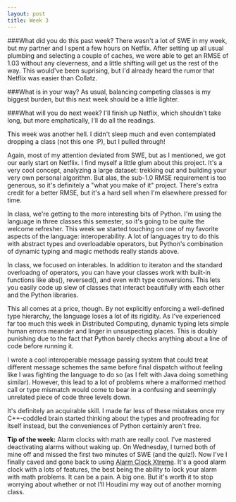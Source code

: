 ```yaml
---
layout: post
title: Week 3
---
```

###What did you do this past week?
There wasn't a lot of SWE in my week, but my partner and I spent a few hours on Netflix. After setting up all usual plumbing and selecting a couple of caches, we were able to get an RMSE of 1.03 without any cleverness, and a little shifting will get us the rest of the way. This would've been suprising, but I'd already heard the rumor that Netflix was easier than Collatz.

###What is in your way?
As usual, balancing competing classes is my biggest burden, but this next week should be a little lighter.

###What will you do next week?
I'll finish up Netflix, which shouldn't take long, but more emphatically, I'll do all the readings.

This week was another hell. I didn't sleep much and even contemplated dropping a class (not this one :P), but I pulled through!

Again, most of my attention deviated from SWE, but as I mentioned, we got our early start on Netflix. I find myself a little glum about this project. It's a very cool concept, analyzing a large dataset: trekking out and building your very own personal algorithm. But alas, the sub-1.0 RMSE requirement is too generous, so it's definitely a "what you make of it" project. There's extra credit for a better RMSE, but it's a hard sell when I'm elsewhere pressed for time.

In class, we're getting to the more interesting bits of Python. I'm using the language in three classes this semester, so it's going to be quite the welcome refresher. This week we started touching on one of my favorite aspects of the language: interoperability. A lot of languages try to do this with abstract types and overloadable operators, but Python's combination of dynamic typing and magic methods really stands above.

In class, we focused on interables. In addition to iteraton and the standard overloadng of operators, you can have your classes work with built-in functions like abs(), reversed(), and even with type conversions. This lets you easily code up slew of classes that interact beautifully with each other and the Python libraries.

This all comes at a price, though. By not explicitly enforcing a well-defined type hierarchy, the language loses a lot of its rigidity. As I've experienced far too much this week in Distributed Computing, dynamic typing lets simple human errors meander and linger in unsuspecting places. This is doubly punishing due to the fact that Python barely checks anything about a line of code before running it.

I wrote a cool interoperable message passing system that could treat different message schemes the same before final dispatch without feeling like I was fighting the language to do so (as I felt with Java doing something similar). However, this lead to a lot of problems where a malformed method call or type mismatch would come to bear in a confusing and seemingly unrelated piece of code three levels down.

It's definitely an acquirable skill. I made far less of these mistakes once my C++-coddled brain started thinking about the types and proofreading for itself instead, but the conveniences of Python certainly aren't free.


**Tip of the week:** Alarm clocks with math are really cool. I've mastered deactivating alarms without waking up. On Wednesday, I turned both of mine off and missed the first two minutes of SWE (and the quiz!). Now I've I finally caved and gone back to using [Alarm Clock Xtreme](https://play.google.com/store/apps/details?id=com.alarmclock.xtreme.free). It's a good alarm clock with a lots of features, the best being the ability to lock your alarm with math problems. It can be a pain. A big one. But it's worth it to stop worrying about whether or not I'll Houdini my way out of another morning class.
